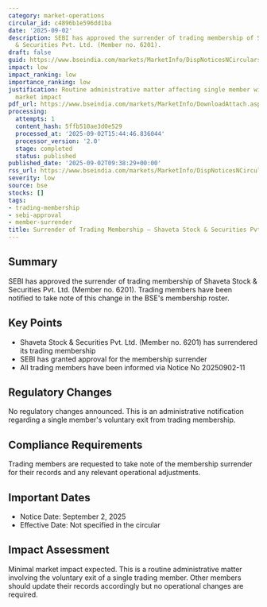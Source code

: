 ```yaml
---
category: market-operations
circular_id: c4896b1e596dd1ba
date: '2025-09-02'
description: SEBI has approved the surrender of trading membership of Shaveta Stock
  & Securities Pvt. Ltd. (Member no. 6201).
draft: false
guid: https://www.bseindia.com/markets/MarketInfo/DispNoticesNCirculars.aspx?Noticeid={892078DA-6255-44CD-9580-E7807FCA6925}&noticeno=20250902-11&dt=09/02/2025&icount=11&totcount=57&flag=0
impact: low
impact_ranking: low
importance_ranking: low
justification: Routine administrative matter affecting single member with no broader
  market impact
pdf_url: https://www.bseindia.com/markets/MarketInfo/DownloadAttach.aspx?id=20250902-11&attachedId=
processing:
  attempts: 1
  content_hash: 5ffb510ae3d0e529
  processed_at: '2025-09-02T15:44:46.836044'
  processor_version: '2.0'
  stage: completed
  status: published
published_date: '2025-09-02T09:38:29+00:00'
rss_url: https://www.bseindia.com/markets/MarketInfo/DispNoticesNCirculars.aspx?Noticeid={892078DA-6255-44CD-9580-E7807FCA6925}&noticeno=20250902-11&dt=09/02/2025&icount=11&totcount=57&flag=0
severity: low
source: bse
stocks: []
tags:
- trading-membership
- sebi-approval
- member-surrender
title: Surrender of Trading Membership – Shaveta Stock & Securities Pvt. Ltd.
---
```


## Summary

SEBI has approved the surrender of trading membership of Shaveta Stock & Securities Pvt. Ltd. (Member no. 6201). Trading members have been notified to take note of this change in the BSE's membership roster.

## Key Points

- Shaveta Stock & Securities Pvt. Ltd. (Member no. 6201) has surrendered its trading membership
- SEBI has granted approval for the membership surrender
- All trading members have been informed via Notice No 20250902-11

## Regulatory Changes

No regulatory changes announced. This is an administrative notification regarding a single member's voluntary exit from trading membership.

## Compliance Requirements

Trading members are requested to take note of the membership surrender for their records and any relevant operational adjustments.

## Important Dates

- Notice Date: September 2, 2025
- Effective Date: Not specified in the circular

## Impact Assessment

Minimal market impact expected. This is a routine administrative matter involving the voluntary exit of a single trading member. Other members should update their records accordingly but no operational changes are required.